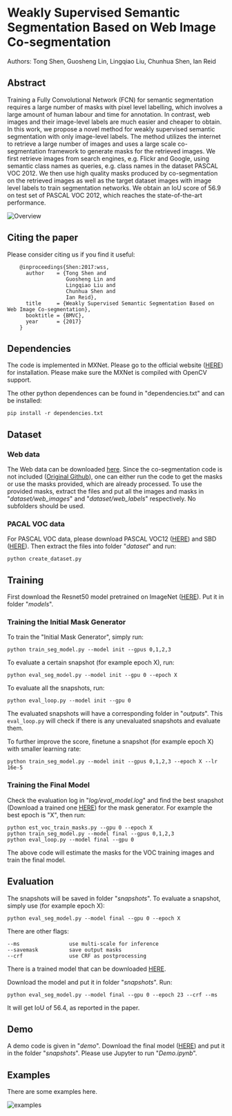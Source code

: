 # Weakly Supervised Semantic Segmentation Based on Web Image Co-segmentation

Authors: Tong Shen, Guosheng Lin, Lingqiao Liu, Chunhua Shen, Ian Reid

## Abstract

Training a Fully Convolutional Network (FCN) for semantic segmentation requires a large number of masks with pixel level 
labelling, which involves a large amount of human labour and time for annotation. In contrast, web images and their image-level 
labels are much easier and cheaper to obtain. In this work, we propose a novel method for weakly supervised semantic segmentation 
with only image-level labels. The method utilizes the internet to retrieve a large number of images and uses a large scale 
co-segmentation framework to generate masks for the retrieved images. We first retrieve images from search engines, 
e.g. Flickr and Google, using semantic class names as queries, e.g. class names in the dataset PASCAL VOC 2012. We then 
use high quality masks produced by co-segmentation on the retrieved images as well as the target dataset images with image 
level labels to train segmentation networks. We obtain an IoU score of 56.9 on test set of PASCAL VOC 2012, which reaches 
the state-of-the-art performance.

![Overview](http://gdurl.com/HtYD)

## Citing the paper

Please consider citing us if you find it useful:

        @inproceedings{Shen:2017:wss,
          author    = {Tong Shen and
                       Guosheng Lin and
                       Lingqiao Liu and
                       Chunhua Shen and
                       Ian Reid},
          title     = {Weakly Supervised Semantic Segmentation Based on Web Image Co-segmentation},
          booktitle = {BMVC},
          year      = {2017}
        }

## Dependencies
The code is implemented in MXNet. Please go to the official website ([HERE](https://mxnet.apache.org)) for installation.
Please make sure the MXNet is compiled with OpenCV support. 

The other python dependences can be found in "dependencies.txt" and can be installed:

```pip install -r dependencies.txt```

## Dataset

### Web data

The Web data can be downloaded [here](https://cloudstor.aarnet.edu.au/plus/index.php/s/rIrbWH1hn0Rm52H). Since the
co-segmentation code is not included ([Original Github](https://github.com/endernewton/subdiscover)), one can either
run the code to get the masks or use the masks provided, which are already processed. To use the provided masks, extract
the files and put all the images and masks in "_dataset/web_images_" and "_dataset/web_labels_" respectively. No subfolders
should be used.

### PACAL VOC data
For PASCAL VOC data, please download PASCAL VOC12 ([HERE](http://host.robots.ox.ac.uk/pascal/VOC/voc2012/VOCtrainval_11-May-2012.tar)) and
 SBD ([HERE](https://www2.eecs.berkeley.edu/Research/Projects/CS/vision/grouping/semantic_contours/benchmark.tg)). Then
 extract the files into folder "_dataset_" and run:
 
 ```python create_dataset.py```
 
## Training
First download the Resnet50 model pretrained on ImageNet ([HERE](https://1drv.ms/u/s!ArsE1Wwv6I6dgQl_JrthaxDCMi-Q)).
Put it in folder "_models_".
### Training the Initial Mask Generator

To train the "Initial Mask Generator", simply run:

```python train_seg_model.py --model init --gpus 0,1,2,3```

To evaluate a certain snapshot (for example epoch X), run:

```python eval_seg_model.py --model init --gpu 0 --epoch X```

To evaluate all the snapshots, run:

```python eval_loop.py --model init --gpu 0```

The evaluated snapshots will have a corresponding folder in "_outputs_". This ```eval_loop.py``` will check if there is 
any unevaluated snapshots and evaluate them.

To further improve the score, finetune a snapshot (for example epoch X) with smaller learning rate:

```python train_seg_model.py --model init --gpus 0,1,2,3 --epoch X --lr 16e-5```

### Training the Final Model

Check the evaluation log in "_log/eval_model.log_" and find the best snapshot 
(Download a trained one [HERE](https://1drv.ms/u/s!ArsE1Wwv6I6dgQcyRsOver3xkMWG)) 
for the mask generator. For example the best epoch is "X", then run:

```
python est_voc_train_masks.py --gpu 0 --epoch X
python train_seg_model.py --model final --gpus 0,1,2,3
python eval_loop.py --model final --gpu 0
```

The above code will estimate the masks for the VOC training images and train the final model. 


## Evaluation

The snapshots will be saved in folder "_snapshots_". To evaluate a snapshot, simply use (for example epoch X):

```python eval_seg_model.py --model final --gpu 0 --epoch X```

There are other flags:

```
--ms                use multi-scale for inference
--savemask          save output masks
--crf               use CRF as postprocessing
```

There is a trained model that can be downloaded [HERE](https://1drv.ms/u/s!ArsE1Wwv6I6dgQj1ueNm8cs_A-gw).

Download the model and put it in folder "_snapshots_". Run:

```python eval_seg_model.py --model final --gpu 0 --epoch 23 --crf --ms```

It will get IoU of 56.4, as reported in the paper.

## Demo

A demo code is given in "_demo_". Download the final model 
([HERE](https://1drv.ms/u/s!ArsE1Wwv6I6dgQj1ueNm8cs_A-gw)) and put it in the folder "_snapshots_".
Please use Jupyter to run "_Demo.ipynb_". 

## Examples

There are some examples here.

![examples](http://gdurl.com/nzGw)